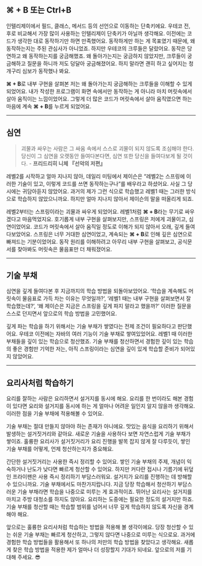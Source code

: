 ## **⌘ + B** 또는 Ctrl+B

인텔리제이에서 필드, 클래스, 메서드 등의 선언으로 이동하는 단축키에요. 우테코 전, 후로 비교해서 가장 많이 사용하는 인텔리제이 단축키가 아닐까 생각해요. 이전에는 코드가 생각한 대로 동작하기만 하면 만족했어요.
동작하게만 하는 게 목표였기 때문에, 왜 동작하는지는 주된 관심사가 아니었죠. 하지만 우테코의 크루들은 달랐어요. 동작은 당연하고 왜 동작하는지를 궁금해했죠. 왜 돌아가는지는 궁금하지 않았지만, 크루들이
궁금해하고 질문을 하니까 저도 덩달아 궁금해졌어요. 하지 말라면 괜히 하고 싶어지는 청개구리 심보가 동작했나 봐요.

**⌘ + B**로 내부 구현을 살펴본 저는 왜 돌아가는지 궁금해하는 크루들을 이해할 수 있게 되었어요. 내가 작성한 프로그램이 화면 속에서만 동작하는 게 아니라 마치 머릿속에서 살아 움직이는 느낌이었어요. 그렇게
더 많은 코드가 머릿속에서 살아 움직였으면 하는 마음에 계속 **⌘ + B**를 누르게 되었어요.

---

## 심연

> 괴물과 싸우는 사람은 그 싸움 속에서 스스로 괴물이 되지 않도록 조심해야 한다. 당신이 그 심연을 오랫동안 들여다본다면, 심연 또한 당신을 들여다보게 될 것이다. - **프리드리히 니체 『선악의 저편』**

레벨2를 시작하고 얼마 지나지 않아, 데일리 미팅에서 제이슨은 “레벨2는 스프링에 이러한 기술이 있고, 이렇게 코드를 쓰면 동작하는구나”를 배우라고 하셨어요. 사실 그 당시에는 귀담아듣지 않았어요. 과거의 제가 그런
식으로 학습했고 레벨1 때는 그러한 방식으로 학습하지 않았으니까요. 하지만 얼마 지나지 않아서 제이슨의 말을 떠올리게 되죠.

레벨2부터는 스프링이라는 괴물과 싸우게 되었어요. 레벨1처럼 **⌘ + B**라는 무기로 싸우겠다고 마음먹었지요. 호기롭게 내부 구현을 살펴보지만, 스프링은 저에게 괴물이고, 심연이었어요. 코드가 머릿속에서 살아
움직일 정도로 이해가 되지 않아서 오래, 깊게 들여다보았어요. 스프링은 너무 거대한 심연이었고, 계속되는 **⌘ + B**로 인해 깊은 심연으로 빠져드는 기분이었어요. 동작 원리를 이해하려고 아무리 내부 구현을
살펴보고, 공식문서를 찾아봐도 머릿속은 물음표만 더 채워졌어요.

---

## 기술 부채

심연을 깊게 들여다본 후 지금까지의 학습 방법을 되돌아보았어요. ‘학습을 계속해도 머릿속이 물음표로 가득 차는 이유는 무엇일까?’, ‘레벨1 때는 내부 구현을 살펴보면서 잘 학습했는데?’, ‘왜 제이슨은 지금은
스프링을 깊게 파지 말라고 했을까?’ 이러한 질문을 스스로 던지면서 앞으로의 학습 방법을 고민했어요.

깊게 파는 학습을 하기 위해서는 기술 부채가 쌓였다는 전제 조건이 필요하다고 판단했어요. 우테코 이전에는 자바의 여러 기능이 기술 부채로 쌓여있었어요. 레벨1 때 이러한 부채들을 깊이 있는 학습으로 청산했죠. 기술
부채를 청산하면서 경험한 깊이 있는 학습의 좋은 경험만 기억한 저는, 아직 스프링이라는 심연을 깊이 있게 학습할 준비가 되어있지 않았어요.

---

## 요리사처럼 학습하기

요리를 잘하는 사람은 요리하면서 설거지를 동시에 해요. 요리를 한 번이라도 해본 경험이 있다면 요리와 설거지를 동시에 하는 게 얼마나 어려운 일인지 알지 않을까 생각해요. 이러한 점을 기술 부채에 적용해볼 수
있어요.

기술 부채는 절대 만들지 않아야 하는 존재가 아니에요. 맛있는 음식을 요리하기 위해서 발생하는 설거짓거리와 같아요. 새로운 기술을 사용하다 보면 자연스럽게 기술 부채가 쌓이죠. 훌륭한 요리사가 설거짓거리가 요리
진행을 발목 잡지 않게 잘 다루듯이, 쌓인 기술 부채를 어떻게, 언제 청산하는지가 중요해요.

간단한 설거짓거리는 사용한 즉시 정리할 수 있어요. 쌓인 기술 부채의 주제, 개념이 익숙하거나 난도가 낮다면 빠르게 청산할 수 있어요. 하지만 커다란 접시나 기름기에 뒤덮인 프라이팬은 사용 즉시 정리하기
부담스러워요. 설거지가 요리를 진행하는 데 방해할 수 있으니까요. 기술 부채에서도 마찬가지랍니다. 지금 당장 학습해서 청산하기 부담스러운 기술 부채라면 학습을 나중으로 미루는 게 효과적이죠. 뛰어난 요리사는 설거지를
마치고 주방 대청소를 하지도 않아요. 요리하는 도중에는 필요한 정도의 설거지만 하죠. 기술 부채를 청산할 때는 학습할 범위를 넘어서 너무 깊게 학습하지 않도록 자신을 경계해야 해요.

앞으로는 훌륭한 요리사처럼 학습하는 방법을 적용해 볼 생각이에요. 당장 청산할 수 있는 쉬운 기술 부채는 빠르게 청산하고, 그렇지 않다면 나중으로 미루는 식으로요. 과거에 경험한 학습 방법들을 활용해서 또 하나의
저만의 학습 방법을 찾았다고 생각해요. 새롭게 찾은 학습 방법을 적용한 제가 얼마나 더 성장할지 기대가 되네요. 앞으로의 저를 기대해 주세요. 😎
